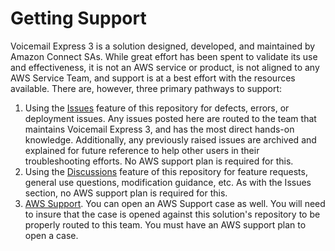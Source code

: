 # Getting Support
Voicemail Express 3 is a solution designed, developed, and maintained by Amazon Connect SAs. While great effort has been spent to validate its use and effectiveness, it is not an AWS service or product, is not aligned to any AWS Service Team, and support is at a best effort with the resources available. There are, however, three primary pathways to support:

1. Using the [Issues](https://github.com/amazon-connect/voicemail-express-amazon-connect/issues) feature of this repository for defects, errors, or deployment issues. Any issues posted here are routed to the team that maintains Voicemail Express 3, and has the most direct hands-on knowledge. Additionally, any previously raised issues are archived and explained for future reference to help other users in their troubleshooting efforts. No AWS support plan is required for this.
2. Using the [Discussions](https://github.com/amazon-connect/voicemail-express-amazon-connect/discussions) feature of this repository for feature requests, general use questions, modification guidance, etc. As with the Issues section, no AWS support plan is required for this.
3. [AWS Support](https://console.aws.amazon.com/support). You can open an AWS Support case as well. You will need to insure that the case is opened against this solution's repository to be properly routed to this team. You must have an AWS support plan to open a case.